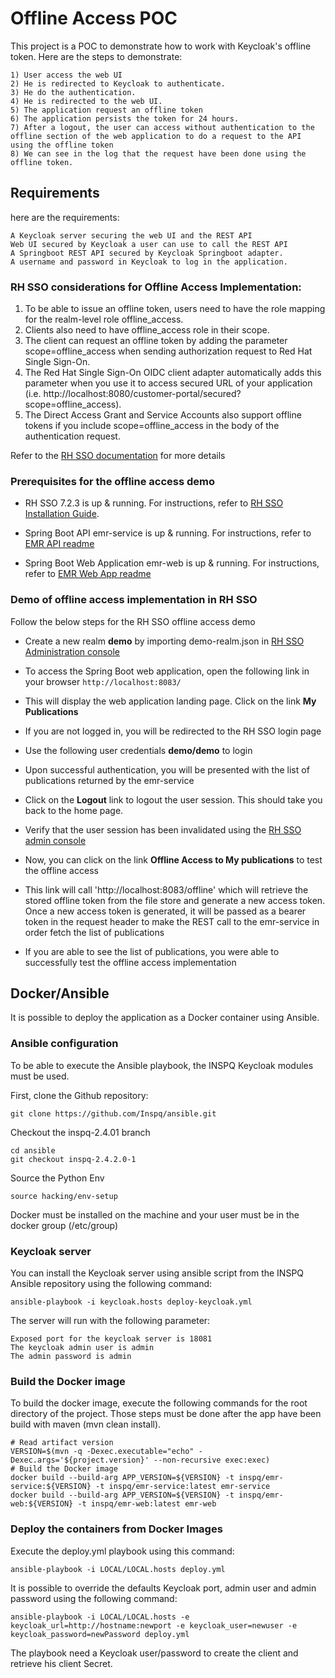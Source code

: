 Offline Access POC
=========

This project is a POC to demonstrate how to work with Keycloak's offline token.
Here are the steps to demonstrate:

	1) User access the web UI
	2) He is redirected to Keycloak to authenticate.
	3) He do the authentication.
	4) He is redirected to the web UI.
	5) The application request an offline token
	6) The application persists the token for 24 hours.
	7) After a logout, the user can access without authentication to the offline section of the web application to do a request to the API using the offline token
	8) We can see in the log that the request have been done using the offline token.

Requirements
------------

here are the requirements:

	A Keycloak server securing the web UI and the REST API
	Web UI secured by Keycloak a user can use to call the REST API
	A Springboot REST API secured by Keycloak Springboot adapter.
	A username and password in Keycloak to log in the application. 

### RH SSO considerations for Offline Access Implementation:
1. To be able to issue an offline token, users need to have the role mapping for the realm-level role offline_access. 
2. Clients also need to have offline_access role in their scope.
3. The client can request an offline token by adding the parameter scope=offline_access when sending authorization request to Red Hat Single Sign-On. 
4. The Red Hat Single Sign-On OIDC client adapter automatically adds this parameter when you use it to access secured URL of your application (i.e. http://localhost:8080/customer-portal/secured?scope=offline_access). 
5. The Direct Access Grant and Service Accounts also support offline tokens if you include scope=offline_access in the body of the authentication request.

Refer to the [RH SSO documentation](https://access.redhat.com/documentation/en-us/red_hat_single_sign-on/7.2/html-single/server_administration_guide/#offline-access) for more details

### Prerequisites for the offline access demo
* RH SSO 7.2.3 is up & running. For instructions, refer to [RH SSO Installation Guide](https://access.redhat.com/documentation/en-us/red_hat_single_sign-on/7.2/html/server_installation_and_configuration_guide/installation#installing_rh_sso_from_a_zip_file). 
	
* Spring Boot API emr-service is up & running. For instructions, refer to [EMR API readme](emr-service/README.md)

* Spring Boot Web Application emr-web is up & running. For instructions, refer to [EMR Web App readme](emr-web/README.md)
	
### Demo of offline access implementation in RH SSO
Follow the below steps for the RH SSO offline access demo
* Create a new realm **demo** by importing demo-realm.json in [RH SSO Administration console](http://localhost:8080/auth) 

* To access the Spring Boot web application, open the following link in your browser `http://localhost:8083/`

* This will display the web application landing page. Click on the link **My Publications**

* If you are not logged in, you will be redirected to the RH SSO login page

* Use the following user credentials **demo/demo** to login 
  
* Upon successful authentication, you will be presented with the list of publications returned by the emr-service

* Click on the **Logout** link to logout the user session. This should take you back to the home page.

* Verify that the user session has been invalidated using the [RH SSO admin console](http://localhost:8080/auth)

* Now, you can click on the link **Offline Access to My publications** to test the offline access

* This link will call 'http://localhost:8083/offline' which will retrieve the stored offline token from the file store and generate a new access token. Once a new access token is generated, it will be passed as a bearer token in the request header to make the REST call to the emr-service in order fetch the list of publications

* If you are able to see the list of publications, you were able to successfully test the offline access implementation
		

## Docker/Ansible
It is possible to deploy the application as a Docker container using Ansible.

### Ansible configuration

To be able to execute the Ansible playbook, the INSPQ Keycloak modules must be used. 

First, clone the Github repository:

	git clone https://github.com/Inspq/ansible.git
	
Checkout the inspq-2.4.01 branch

	cd ansible
	git checkout inspq-2.4.2.0-1

Source the Python Env

	source hacking/env-setup

Docker must be installed on the machine and your user must be in the docker group (/etc/group)

### Keycloak server
You can install the Keycloak server using ansible script from the INSPQ Ansible repository using the following command:

	ansible-playbook -i keycloak.hosts deploy-keycloak.yml
	
The server will run with the following parameter:

	Exposed port for the keycloak server is 18081
	The keycloak admin user is admin
	The admin password is admin

### Build the Docker image

To build the docker image, execute the following commands for the root directory of the project. Those steps must be done after the app have been build with maven (mvn clean install).

	# Read artifact version
	VERSION=$(mvn -q -Dexec.executable="echo" -Dexec.args='${project.version}' --non-recursive exec:exec)
	# Build the Docker image
	docker build --build-arg APP_VERSION=${VERSION} -t inspq/emr-service:${VERSION} -t inspq/emr-service:latest emr-service
	docker build --build-arg APP_VERSION=${VERSION} -t inspq/emr-web:${VERSION} -t inspq/emr-web:latest emr-web
	
### Deploy the containers from Docker Images

Execute the deploy.yml playbook using this command:

	ansible-playbook -i LOCAL/LOCAL.hosts deploy.yml
	
It is possible to override the defaults Keycloak port, admin user and admin password using the following command:

	ansible-playbook -i LOCAL/LOCAL.hosts -e keycloak_url=http://hostname:newport -e keycloak_user=newuser -e keycloak_password=newPassword deploy.yml
	
The playbook need a Keycloak user/password to create the client and retrieve his client Secret.